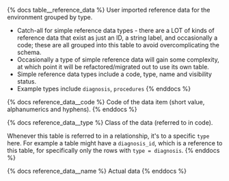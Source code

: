 {% docs table__reference_data %}
User imported reference data for the environment grouped by type.

- Catch-all for simple reference data types - there are a LOT of kinds of reference data that exist as just an ID, a 
string label, and occasionally a code; these are all grouped into this table to avoid overcomplicating the schema.
- Occasionally a type of simple reference data will gain some complexity, at which point it will be refactored/migrated 
out to use its own table.
- Simple reference data types include a code, type, name and visibility status.
- Example types include `diagnosis`, `procedures`
{% enddocs %}

{% docs reference_data__code %}
Code of the data item (short value, alphanumerics and hyphens).
{% enddocs %}

{% docs reference_data__type %}
Class of the data (referred to in code).

Whenever this table is referred to in a relationship, it's to a specific `type` here. For example a
table might have a `diagnosis_id`, which is a reference to this table, for specifically only the
rows with `type = diagnosis`.
{% enddocs %}

{% docs reference_data__name %}
Actual data
{% enddocs %}
